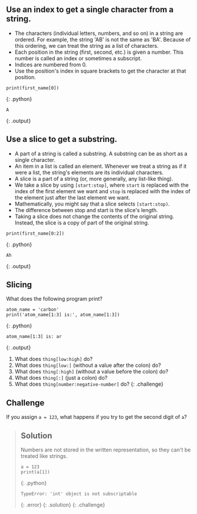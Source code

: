 ## Use an index to get a single character from a string.

- The characters (individual letters, numbers, and so on) in a string are
  ordered. For example, the string 'AB' is not the same as 'BA'. Because of
  this ordering, we can treat the string as a list of characters.
- Each position in the string (first, second, etc.) is given a number. This
  number is called an index or sometimes a subscript.
- Indices are numbered from 0.
- Use the position's index in square brackets to get the character at that
  position.

```
print(first_name[0])
```

{: .python}

```
A
```

{: .output}

## Use a slice to get a substring.

- A part of a string is called a substring. A substring can be as short as a
  single character.
- An item in a list is called an element. Whenever we treat a string as if it
  were a list, the string's elements are its individual characters.
- A slice is a part of a string (or, more generally, any list-like thing).
- We take a slice by using `[start:stop]`, where `start` is replaced with the
  index of the first element we want and `stop` is replaced with the index of
  the element just after the last element we want.
- Mathematically, you might say that a slice selects `[start:stop)`.
- The difference between stop and start is the slice's length.
- Taking a slice does not change the contents of the original string. Instead,
  the slice is a copy of part of the original string.

```
print(first_name[0:2])
```

{: .python}

```
Ah
```

{: .output}

## Slicing

What does the following program print?

```
atom_name = 'carbon'
print('atom_name[1:3] is:', atom_name[1:3])
```

{: .python}

```
atom_name[1:3] is: ar
```

{: .output}

1. What does `thing[low:high]` do?
2. What does `thing[low:]` (without a value after the colon) do?
3. What does `thing[:high]` (without a value before the colon) do?
4. What does `thing[:]` (just a colon) do?
5. What does `thing[number:negative-number]` do?
   {: .challenge}

## Challenge

If you assign `a = 123`,
what happens if you try to get the second digit of `a`?

> ## Solution
>
> Numbers are not stored in the written representation,
> so they can't be treated like strings.
>
> ```
> a = 123
> print(a[1])
> ```
>
> {: .python}
>
> ```
> TypeError: 'int' object is not subscriptable
> ```
>
> {: .error}
> {: .solution}
> {: .challenge}